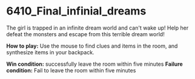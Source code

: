 # 6410_Final_infinial_dreams

The girl is trapped in an infinite dream world and can't wake up! Help her defeat the monsters and escape from this terrible dream world!

**How to play:**
Use the mouse to find clues and items in the room, and synthesize items in your backpack.

**Win condition:**
successfully leave the room within five minutes
**Failure condition:**
Fail to leave the room within five minutes
